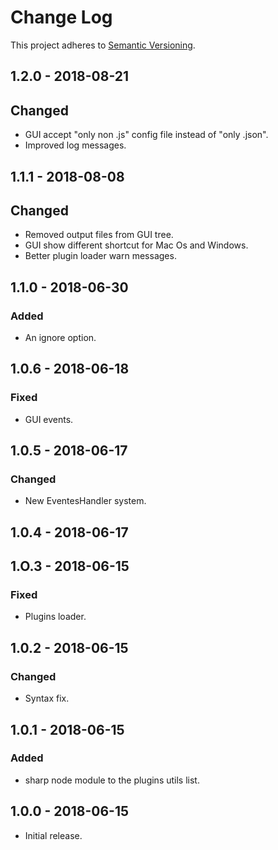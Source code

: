 # Change Log
This project adheres to [Semantic Versioning](https://semver.org/spec/v2.0.0.html).

## 1.2.0 - 2018-08-21
## Changed
- GUI accept "only non .js" config file instead of "only .json".
- Improved log messages.

## 1.1.1 - 2018-08-08
## Changed
- Removed output files from GUI tree.
- GUI show different shortcut for Mac Os and Windows.
- Better plugin loader warn messages.

## 1.1.0 - 2018-06-30
### Added
- An ignore option.

## 1.0.6 - 2018-06-18
### Fixed
- GUI events.

## 1.0.5 - 2018-06-17
### Changed
- New EventesHandler system.

## 1.0.4 - 2018-06-17

## 1.O.3 - 2018-06-15
### Fixed
- Plugins loader.

## 1.0.2 - 2018-06-15
### Changed
- Syntax fix.

## 1.0.1 - 2018-06-15
### Added
- sharp node module to the plugins utils list.

## 1.0.0 - 2018-06-15
- Initial release.
